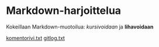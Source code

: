 # Markdown-harjoittelua

Kokeillaan Markdown-muotoilua: *kursivoidaan* ja **lihavoidaan**

[komentorivi.txt](https://github.com/mnnamaria/otm-harjoitustyo/blob/master/laskarit/viikko1/komentorivi.txt)
[gitlog.txt](https://github.com/mnnamaria/otm-harjoitustyo/blob/master/laskarit/viikko1/gitlog.txt)
